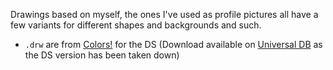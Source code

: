 Drawings based on myself, the ones I've used as profile pictures all have a few variants for different shapes and backgrounds and such.

- `.drw` are from [Colors!](https://www.colorslive.com) for the DS (Download available on [Universal DB](https://db.universal-team.net/ds/colors.html) as the DS version has been taken down)
